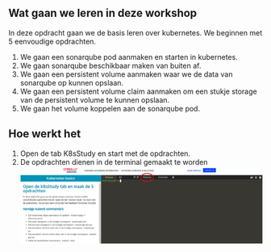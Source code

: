 ## Wat gaan we leren in deze workshop

In deze opdracht gaan we de basis leren over kubernetes. We beginnen met 5 eenvoudige opdrachten.

1. We gaan een sonarqube pod aanmaken en starten in kubernetes.
2. We gaan sonarqube beschikbaar maken van buiten af.
3. We gaan een persistent volume aanmaken waar we de data van sonarqube op kunnen opslaan.
4. We gaan een persistent volume claim aanmaken om een stukje storage van de persistent volume te kunnen opslaan.
5. We gaan het volume koppelen aan de sonarqube pod.

## Hoe werkt het
1. Open de tab K8sStudy en start met de opdrachten.
2. De opdrachten dienen in de terminal gemaakt te worden
![OpenK8sStudy](./assets/OpenK8sStudy.png)

